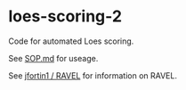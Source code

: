 # loes-scoring-2
Code for automated Loes scoring.

See [SOP.md](doc/SOP.md) for useage.

See [jfortin1 / RAVEL](https://github.com/Jfortin1/RAVEL) for information on RAVEL.

